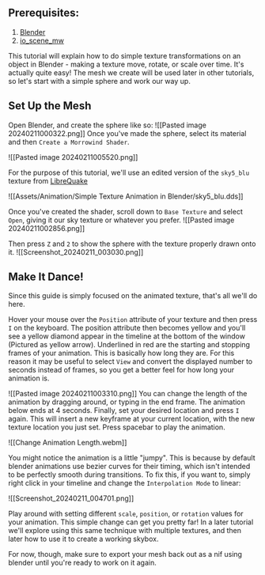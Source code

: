## Prerequisites:
1. [Blender](https://www.blender.org/download/)
2. [io_scene_mw](https://github.com/Greatness7/io_scene_mw)


This tutorial will explain how to do simple texture transformations on an object in Blender - making a texture move, rotate, or scale over time. It's actually quite easy! The mesh we create will be used later in other tutorials, so let's start with a simple sphere and work our way up.

## Set Up the Mesh
Open Blender, and create the sphere like so:
![[Pasted image 20240211000322.png]]
Once you've made the sphere, select its material and then `Create a Morrowind Shader`.

![[Pasted image 20240211005520.png]]

For the purpose of this tutorial, we'll use an edited version of the `sky5_blu` texture from [LibreQuake](https://github.com/MissLavender-LQ/LibreQuake)

![[Assets/Animation/Simple Texture Animation in Blender/sky5_blu.dds]]

Once you've created the shader, scroll down to `Base Texture` and select `Open`, giving it our sky texture or whatever you prefer.
![[Pasted image 20240211002856.png]]

Then press `Z` and `2` to show the sphere with the texture properly drawn onto it.
![[Screenshot_20240211_003030.png]]


## Make It Dance!
Since this guide is simply focused on the animated texture, that's all we'll do here.

Hover your mouse over the `Position` attribute of your texture and then press `I` on the keyboard. The position attribute then becomes yellow and you'll see a yellow diamond appear in the timeline at the bottom of the window (Pictured as yellow arrow). Underlined in red are the starting and stopping frames of your animation. This is basically how long they are. For this reason it may be useful to select `View` and convert the displayed number to seconds instead of frames, so you get a better feel for how long your animation is.

![[Pasted image 20240211003310.png]]
You can change the length of the animation by dragging around, or typing in the end frame. The animation below ends at 4 seconds. Finally, set your desired location and press `I` again. This will insert a new keyframe at your current location, with the new texture location you just set. Press spacebar to play the animation.

![[Change Animation Length.webm]]

You might notice the animation is a little "jumpy". This is because by default blender animations use bezier curves for their timing, which isn't intended to be perfectly smooth during transitions. To fix this, if you want to, simply right click in your timeline and change the `Interpolation Mode` to linear:

![[Screenshot_20240211_004701.png]]

Play around with setting different `scale`, `position`, or `rotation` values for your animation. This simple change can get you pretty far! In a later tutorial we'll explore using this same technique with multiple textures, and then later how to use it to create a working skybox. 

For now, though, make sure to export your mesh back out as a nif using blender until you're ready to work on it again.